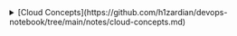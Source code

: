 
<details><summary>
[Cloud Concepts](https://github.com/h1zardian/devops-notebook/tree/main/notes/cloud-concepts.md)
</summary>
<details><summary>
[AWS](https://github.com/h1zardian/devops-notebook/tree/main/notes/cloud-concepts.aws.md)
</summary>

</details>
</details>

